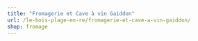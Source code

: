 ```yaml
---
title: "Fromagerie et Cave à vin Gaiddon"
url: /le-bois-plage-en-re/fromagerie-et-cave-a-vin-gaiddon/
shop: fromage
---
```


